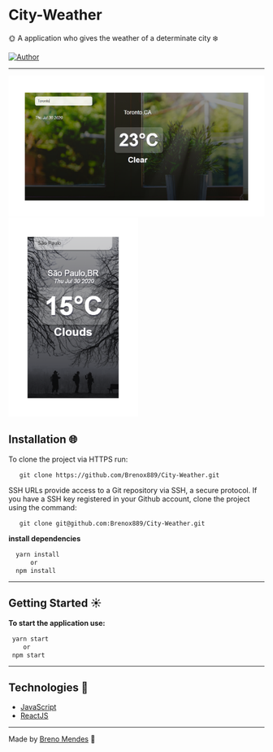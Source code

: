 # City-Weather
:sun_with_face: A application who gives the weather of a determinate city :snowflake:

[![Author](https://img.shields.io/badge/author-Breno%20Mendes-blue)](https://github.com/Brenox889)

---
![desktop version](https://github.com/Brenox889/City-Weather/blob/master/public/mobile.png)
![mobile version](https://github.com/Brenox889/City-Weather/blob/master/public/desktop.png)

 ## Installation :globe_with_meridians:
   To clone the project via HTTPS run:
  
       git clone https://github.com/Brenox889/City-Weather.git   
   
   SSH URLs provide access to a Git repository via SSH, a secure protocol. If you have a SSH key registered in your Github account, clone the project using the command:
  
       git clone git@github.com:Brenox889/City-Weather.git
       
   **install dependencies**
   
      yarn install
          or
      npm install
     
---  
 ## Getting Started :sunny:
   **To start the application use:**
   
     yarn start
        or
     npm start
 ---
 ## Technologies :space_invader:
 
 - [JavaScript](https://www.javascript.com/)
 - [ReactJS](https://pt-br.reactjs.org/)
 ---
 
 Made by [Breno Mendes](https://www.linkedin.com/in/breno-mendes) :bat:

